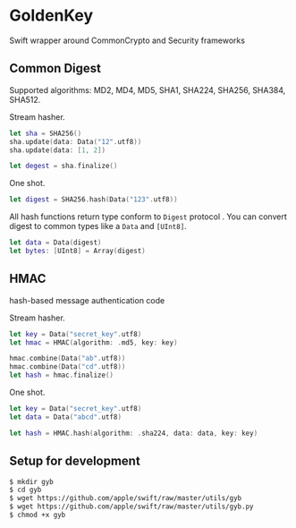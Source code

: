 # GoldenKey

Swift wrapper around CommonCrypto and Security frameworks

## Common Digest

Supported algorithms: MD2, MD4, MD5, SHA1, SHA224, SHA256, SHA384, SHA512.

Stream hasher.

```swift
let sha = SHA256()
sha.update(data: Data("12".utf8))
sha.update(data: [1, 2])

let degest = sha.finalize()
```

One shot.

```swift
let digest = SHA256.hash(Data("123".utf8))
```

All hash functions return type conform to `Digest` protocol .
You can convert digest to common types like a `Data` and `[UInt8]`.

```swift
let data = Data(digest)
let bytes: [UInt8] = Array(digest)
```

## HMAC
hash-based message authentication code

Stream hasher.

```swift
let key = Data("secret_key".utf8)
let hmac = HMAC(algorithm: .md5, key: key)

hmac.combine(Data("ab".utf8))
hmac.combine(Data("cd".utf8))
let hash = hmac.finalize()
```

One shot.

```swift
let key = Data("secret_key".utf8)
let data = Data("abcd".utf8)

let hash = HMAC.hash(algorithm: .sha224, data: data, key: key)
```

## Setup for development

```bash
$ mkdir gyb
$ cd gyb
$ wget https://github.com/apple/swift/raw/master/utils/gyb
$ wget https://github.com/apple/swift/raw/master/utils/gyb.py
$ chmod +x gyb
```
